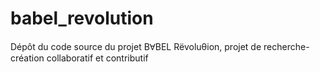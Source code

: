 # babel_revolution
Dépôt du code source du projet BⱯBEL Rëvoluθion, projet de recherche-création collaboratif et contributif
